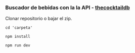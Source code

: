 ### Buscador de bebidas con la la API - [thecocktaildb](https://www.thecocktaildb.com/api.php)

Clonar repositorio o bajar el zip.

```
cd 'carpeta'

npm install

npm run dev

```

